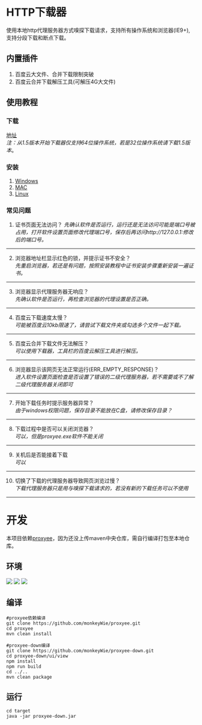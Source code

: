 # HTTP下载器
使用本地http代理服务器方式嗅探下载请求，支持所有操作系统和浏览器(IE9+),支持分段下载和断点下载。
## 内置插件
1. 百度云大文件、合并下载限制突破
2. 百度云合并下载解压工具(可解压4G大文件)
## 使用教程
### 下载
[地址](https://github.com/monkeyWie/proxyee-down/releases)  
*注：从1.5版本开始下载器仅支持64位操作系统，若是32位操作系统请下载1.5版本*。
### 安装
1. [Windows](https://github.com/monkeyWie/proxyee-down/blob/master/view/guide/windows/windows.md)
2. [MAC](https://github.com/monkeyWie/proxyee-down/blob/master/view/guide/mac/mac.md)
3. [Linux](https://github.com/monkeyWie/proxyee-down/blob/master/view/guide/linux/linux.md)
### 常见问题
1. 证书页面无法访问？
*先确认软件是否运行，运行还是无法访问可能是端口号被占用，打开软件设置页面修改代理端口号，保存后再访问http://127.0.0.1:修改后的端口号。*
---
2. 浏览器地址栏显示红色的锁，并提示证书不安全？  
*先重启浏览器，若还是有问题，按照安装教程中证书安装步骤重新安装一遍证书。*
---
3. 浏览器显示代理服务器无响应？  
*先确认软件是否运行，再检查浏览器的代理设置是否正确。*
---
4. 百度云下载速度太慢？  
*可能被百度云10kb限速了，请尝试下载文件夹或勾选多个文件一起下载。*
---
5. 百度云合并下载文件无法解压？  
*可以使用下载器，工具栏的百度云解压工具进行解压。*
---
6. 浏览器显示该网页无法正常运行(ERR_EMPTY_RESPONSE)？  
*进入软件设置页面检查是否设置了错误的二级代理服务器，若不需要或不了解二级代理服务器关闭即可*
---
7. 开始下载任务时提示服务器异常？  
*由于windows权限问题，保存目录不能放在C盘，请修改保存目录？*
---
8. 下载过程中是否可以关闭浏览器？  
*可以，但是proxyee.exe软件不能关闭*  
---
9. 关机后是否能接着下载  
*可以*
---
10. 切换了下载的代理服务器导致网页浏览过慢？  
*下载代理服务器只是用与嗅探下载请求的，若没有新的下载任务可以不使用*
---

# 开发
本项目依赖[proxyee](https://github.com/monkeyWie/proxyee)，因为还没上传maven中央仓库，需自行编译打包至本地仓库。
## 环境
  ![](https://img.shields.io/badge/JAVA-1.8%2B-brightgreen.svg) ![](https://img.shields.io/badge/maven-3.0%2B-brightgreen.svg) ![](https://img.shields.io/badge/node.js-8.0%2B-brightgreen.svg)
## 编译
```
#proxyee依赖编译
git clone https://github.com/monkeyWie/proxyee.git
cd proxyee
mvn clean install

#proxyee-down编译
git clone https://github.com/monkeyWie/proxyee-down.git
cd proxyee-down/ui/view
npm install
npm run build
cd ../..
mvn clean package
```
## 运行
```
cd target
java -jar proxyee-down.jar
```